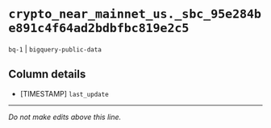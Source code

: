 # `crypto_near_mainnet_us._sbc_95e284be891c4f64ad2bdbfbc819e2c5`
`bq-1` | `bigquery-public-data`

## Column details
* [TIMESTAMP] `last_update`

-------------------------------------------------------------------------------
*Do not make edits above this line.*
